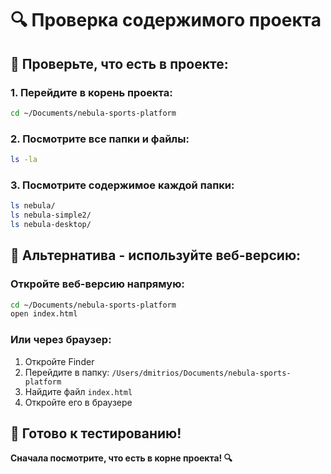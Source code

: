 # 🔍 Проверка содержимого проекта

## 🚀 Проверьте, что есть в проекте:

### 1. Перейдите в корень проекта:
```bash
cd ~/Documents/nebula-sports-platform
```

### 2. Посмотрите все папки и файлы:
```bash
ls -la
```

### 3. Посмотрите содержимое каждой папки:
```bash
ls nebula/
ls nebula-simple2/
ls nebula-desktop/
```

## 🎯 Альтернатива - используйте веб-версию:

### Откройте веб-версию напрямую:
```bash
cd ~/Documents/nebula-sports-platform
open index.html
```

### Или через браузер:
1. Откройте Finder
2. Перейдите в папку: `/Users/dmitrios/Documents/nebula-sports-platform`
3. Найдите файл `index.html`
4. Откройте его в браузере

## 🎯 Готово к тестированию!

**Сначала посмотрите, что есть в корне проекта! 🔍**